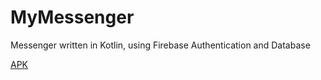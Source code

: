 # MyMessenger

Messenger written in Kotlin, using Firebase Authentication and Database

[APK](MyMessenger/app/release/app-release.apk)
      
